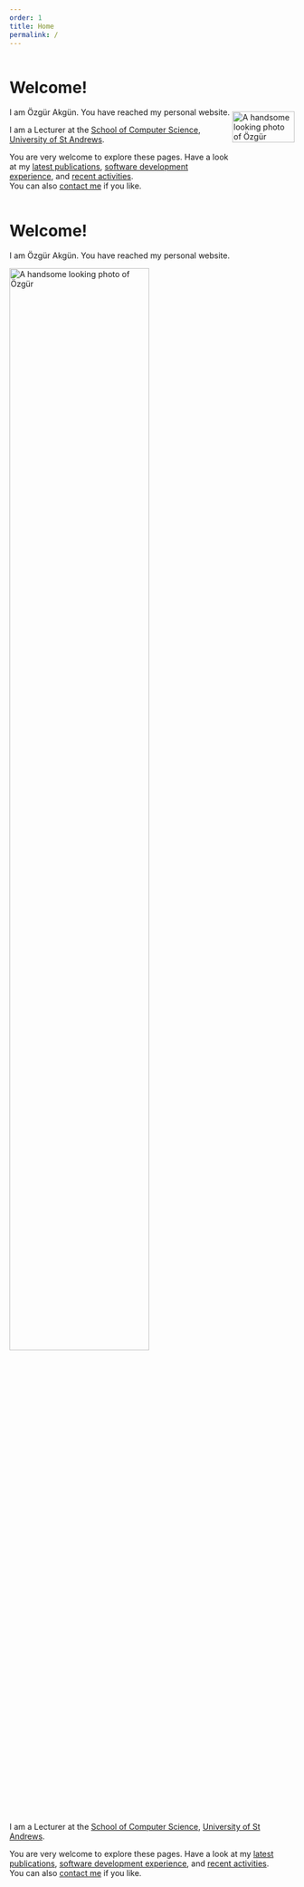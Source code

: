 ```yaml
---
order: 1
title: Home
permalink: /
---
```


<div class="jumbotron">


<div class="wide_version">

<div class="row" style="display:flex; align-items:center;">

<div class="col-xs-8 col-sm-8 col-md-8 col-lg-8" markdown="1">

# Welcome!

I am Özgür Akgün. You have reached my personal website.

I am a Lecturer at the
[School of Computer Science](https://www.st-andrews.ac.uk/computer-science/),
[University of St Andrews](http://www.st-andrews.ac.uk).

You are very welcome to explore these pages.
Have a look at my
[latest publications](/publications),
[software development experience](/software), and
[recent activities](/activities).  
You can also [contact me](/contact) if you like.

</div> <!-- col -->

<div id="ozgur_profile_img_div" class="pull-right">
    <img src="/assets/monkey.jpg"
         class="ozgur_profile_img img-responsive img-rounded"
         style="width:100%;"
         alt="A handsome looking photo of Özgür">
</div>

</div> <!-- row -->

</div> <!-- wide_version -->


<div class="container narrow_version" markdown="1">

# Welcome!

I am Özgür Akgün. You have reached my personal website.

<img src="/assets/monkey.jpg"
     class="ozgur_profile_img img-responsive img-rounded center-block"
     style="width:70%;"
     alt="A handsome looking photo of Özgür">

I am a Lecturer at the
[School of Computer Science](http://www.cs.st-andrews.ac.uk),
[University of St Andrews](http://www.st-andrews.ac.uk).

You are very welcome to explore these pages.
Have a look at my
[latest publications](/publications),
[software development experience](/software), and
[recent activities](/activities).  
You can also [contact me](/contact) if you like.

</div> <!-- narrow_version -->


</div>



